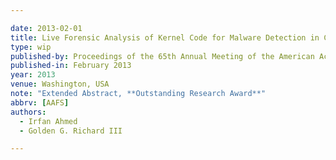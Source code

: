 ```yaml
---

date: 2013-02-01
title: Live Forensic Analysis of Kernel Code for Malware Detection in Cloud Computing Environments
type: wip
published-by: Proceedings of the 65th Annual Meeting of the American Academy of Forensic Sciences , pp. 154-155
published-in: February 2013
year: 2013
venue: Washington, USA
note: "Extended Abstract, **Outstanding Research Award**"
abbrv: [AAFS]
authors:
  - Irfan Ahmed
  - Golden G. Richard III

---
```

